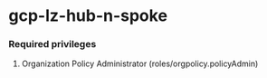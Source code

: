 # gcp-lz-hub-n-spoke
### Required privileges
1. Organization Policy Administrator (roles/orgpolicy.policyAdmin)
